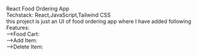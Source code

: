 React Food Ordering App  
Techstack: React,JavaScript,Tailwind CSS
<br>
this project is just an UI of food ordering app where I have added following Features:  
-->Food Cart:  
-->Add Item:  
-->Delete Item:  

